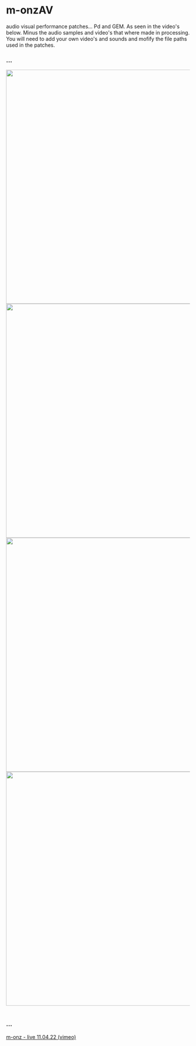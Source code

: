 # m-onzAV

audio visual performance patches... Pd and GEM. As seen in the video's below. Minus the audio samples and video's that where made in processing. You will need to add your own video's and sounds and mofify the file paths used in the patches.

<h3>...</h3>
        <img src="https://videoapi-muybridge.vimeocdn.com/animated-thumbnails/image/d06f4d1b-8d84-4579-9122-a011c5def967.gif?ClientID=vimeo-core-prod&Date=1649785709&Signature=8ab3fab117f1cc5b43cc0b3fc26af4d1a5f06178" style="width:640px;" />
        <img src="https://videoapi-muybridge.vimeocdn.com/animated-thumbnails/image/136c4a6b-1b17-4e33-9351-d2b2b3b16b2b.gif?ClientID=vimeo-core-prod&Date=1649785747&Signature=5747e7d6887db4b58211f4f3dea74a3078f32981" style="width:640px;" />
        <img src="https://videoapi-muybridge.vimeocdn.com/animated-thumbnails/image/3d2c43fa-0e9c-4d0c-9715-fd91deeacfc3.gif?ClientID=vimeo-core-prod&Date=1649785935&Signature=9837e5ae88a862c9d91e28502c2b668c0258f713" style="width:640px;" />
        <img src="https://videoapi-muybridge.vimeocdn.com/animated-thumbnails/image/3636e93b-a0e1-4744-afda-f9bbe0cc0882.gif?ClientID=vimeo-core-prod&Date=1649785361&Signature=a74de6c23ac21da8a358f66ab86228288ae6d215" style="width:640px;" />
        <br><br>
        <h3>...</h3>
<p><a href="https://vimeo.com/698374039">m-onz - live 11.04.22 (vimeo)</a>
